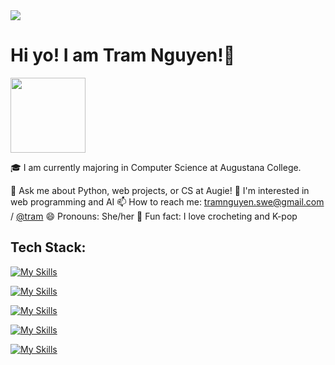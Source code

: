 <a href="https://www.linkedin.com/in/nguyentntram/" target="_blank">
  <img src="https://img.shields.io/badge/LINKEDIN-0077B5?style=for-the-badge&logo=linkedin&logoColor=white" />
</a>

# Hi yo! I am Tram Nguyen!👋

<img src="https://raw.githubusercontent.com/Tarikul-Islam-Anik/Telegram-Animated-Emojis/refs/heads/main/Smileys/Face%20With%20Open%20Eyes%20And%20Hand%20Over%20Mouth.webp" width="120"/>

🎓 I am currently majoring in Computer Science at Augustana College.

  💬 Ask me about Python, web projects, or CS at Augie!
  🌱 I'm interested in web programming and AI
  📫 How to reach me: [tramnguyen.swe@gmail.com](mailto:tramnguyen.swe@gmail.com) / [@tram](https://www.linkedin.com/in/nguyentntram/)
  😄 Pronouns: She/her
  💜 Fun fact: I love crocheting and K-pop 

## Tech Stack:
[![My Skills](https://skillicons.dev/icons?i=python,java,cpp,ts,js,html,css,c,go,bash)](https://skillicons.dev)

[![My Skills](https://skillicons.dev/icons?i=flask,react,nextjs,nodejs,express,redux,tailwind)](https://skillicons.dev)

[![My Skills](https://skillicons.dev/icons?i=postgres,mongodb,mysql,sqlite,redis,supabase,dynamodb)](https://skillicons.dev)

[![My Skills](https://skillicons.dev/icons?i=aws,gcp,docker,kubernetes,githubactions,terraform,linux)](https://skillicons.dev)

[![My Skills](https://skillicons.dev/icons?i=pytorch,tensorflow,sklearn)](https://skillicons.dev)

<!--
**tramnguyen200681/tramnguyen200681** is a ✨ _special_ ✨ repository because its `README.md` (this file) appears on your GitHub profile.

Here are some ideas to get you started:

- 🔭 I’m currently working on ...
- 🌱 I’m currently learning ...
- 👯 I’m looking to collaborate on ...
- 🤔 I’m looking for help with ...
- 💬 Ask me about ...
- 📫 How to reach me: ...
- 😄 Pronouns: ...
- ⚡ Fun fact: ...
-->
